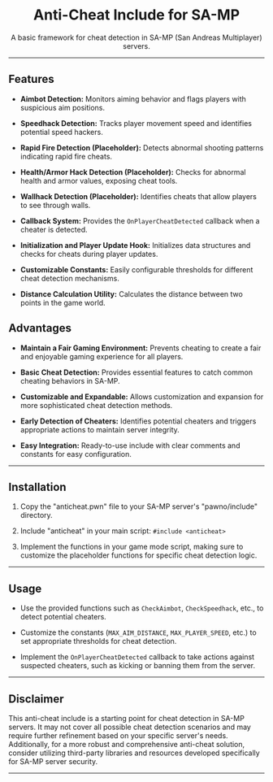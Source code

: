 
<h1 align="center">Anti-Cheat Include for SA-MP</h1>

<p align="center">
  A basic framework for cheat detection in SA-MP (San Andreas Multiplayer) servers.
</p>

---

## Features

- **Aimbot Detection:** Monitors aiming behavior and flags players with suspicious aim positions.

- **Speedhack Detection:** Tracks player movement speed and identifies potential speed hackers.

- **Rapid Fire Detection (Placeholder):** Detects abnormal shooting patterns indicating rapid fire cheats.

- **Health/Armor Hack Detection (Placeholder):** Checks for abnormal health and armor values, exposing cheat tools.

- **Wallhack Detection (Placeholder):** Identifies cheats that allow players to see through walls.

- **Callback System:** Provides the `OnPlayerCheatDetected` callback when a cheater is detected.

- **Initialization and Player Update Hook:** Initializes data structures and checks for cheats during player updates.

- **Customizable Constants:** Easily configurable thresholds for different cheat detection mechanisms.

- **Distance Calculation Utility:** Calculates the distance between two points in the game world.

## Advantages

- **Maintain a Fair Gaming Environment:** Prevents cheating to create a fair and enjoyable gaming experience for all players.

- **Basic Cheat Detection:** Provides essential features to catch common cheating behaviors in SA-MP.

- **Customizable and Expandable:** Allows customization and expansion for more sophisticated cheat detection methods.

- **Early Detection of Cheaters:** Identifies potential cheaters and triggers appropriate actions to maintain server integrity.

- **Easy Integration:** Ready-to-use include with clear comments and constants for easy configuration.

---

## Installation

1. Copy the "anticheat.pwn" file to your SA-MP server's "pawno/include" directory.

2. Include "anticheat" in your main script: `#include <anticheat>`

3. Implement the functions in your game mode script, making sure to customize the placeholder functions for specific cheat detection logic.

---

## Usage

- Use the provided functions such as `CheckAimbot`, `CheckSpeedhack`, etc., to detect potential cheaters.

- Customize the constants (`MAX_AIM_DISTANCE`, `MAX_PLAYER_SPEED`, etc.) to set appropriate thresholds for cheat detection.

- Implement the `OnPlayerCheatDetected` callback to take actions against suspected cheaters, such as kicking or banning them from the server.

---

## Disclaimer

This anti-cheat include is a starting point for cheat detection in SA-MP servers. It may not cover all possible cheat detection scenarios and may require further refinement based on your specific server's needs. Additionally, for a more robust and comprehensive anti-cheat solution, consider utilizing third-party libraries and resources developed specifically for SA-MP server security.

---
